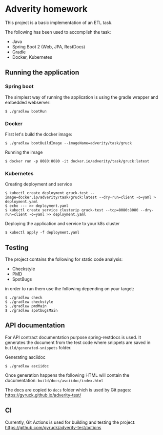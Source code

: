 # Adverity homework
This project is a basic implementation of an ETL task.

The following has been used to accomplish the task:
* Java
* Spring Boot 2 (Web, JPA, RestDocs)
* Gradle
* Docker, Kubernetes

## Running the application
### Spring boot
The simplest way of running the application is using the gradle wrapper and embedded webserver:
```shell
$ ./gradlew bootRun
```

### Docker
First let's build the docker image:
```shell
$ ./gradlew bootBuildImage --imageName=adverity/task/gruck
```

Running the image
```shell
$ docker run -p 8080:8080 -it docker.io/adverity/task/gruck:latest
```

### Kubernetes
Creating deployment and service
```shell
$ kubectl create deployment gruck-test --image=docker.io/adverity/task/gruck:latest --dry-run=client -o=yaml > deployment.yaml
$ echo --- >> deployment.yaml
$ kubectl create service clusterip gruck-test --tcp=8080:8080 --dry-run=client -o=yaml >> deployment.yaml
```

Deploying the application and service to your k8s cluster
```shell
$ kubectl apply -f deployment.yaml
```

## Testing
The project contains the following for static code analysis:
* Checkstyle
* PMD
* SpotBugs

in order to run them use the following depending on your target:
```shell
$ ./gradlew check
$ ./gradlew checkstyle
$ ./gradlew pmdMain
$ ./gradlew spotbugsMain
```

## API documentation
For API contract documentation purpose spring-restdocs is used.
It generates the document from the test code
where snippets are saved in `build/generated-snippets` folder.

Generating asciidoc
```shell
$ ./gradlew asciidoc
```

Once generation happens the following HTML will contain the documentation:
`build/docs/asciidoc/index.html`

The docs are copied to `docs` folder which is used by Git pages:
https://gyruck.github.io/adverity-test/

## CI
Currently, Git Actions is used for building and testing the project:
https://github.com/gyruck/adverity-test/actions